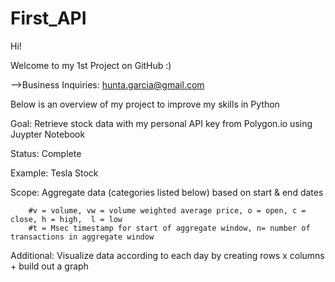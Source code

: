 # First_API
Hi!

Welcome to my 1st Project on GitHub :) 

-->Business Inquiries: hunta.garcia@gmail.com 

Below is an overview of my project to improve my skills in Python

Goal: Retrieve stock data with my personal API key from Polygon.io using Juypter Notebook

Status: Complete

Example: Tesla Stock

Scope: Aggregate data (categories listed below) based on start & end dates

        #v = volume, vw = volume weighted average price, o = open, c = close, h = high,  l = low
        #t = Msec timestamp for start of aggregate window, n= number of transactions in aggregate window 

Additional: Visualize data according to each day by creating rows x columns + build out a graph
